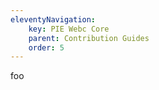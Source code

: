 ```yaml
---
eleventyNavigation:
    key: PIE Webc Core
    parent: Contribution Guides
    order: 5
---
```

foo

